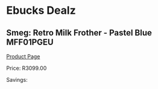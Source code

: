 
# Ebucks Dealz
## Smeg: Retro Milk Frother - Pastel Blue MFF01PGEU
[Product Page](https://www.ebucks.com/web/shop/productSelected.do?prodId=1169617746&catId=1196428103)

Price: R3099.00

Savings: 


	